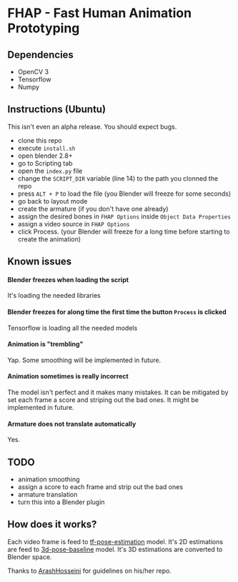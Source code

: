 # FHAP - Fast Human Animation Prototyping

## Dependencies

- OpenCV 3
- Tensorflow
- Numpy

## Instructions (Ubuntu)

This isn't even an alpha release. You should expect bugs.

- clone this repo
- execute `install.sh`
- open blender 2.8+
- go to Scripting tab
- open the `index.py` file
- change the `SCRIPT_DIR` variable (line 14) to the path you clonned the repo
- press `ALT + P` to load the file (you Blender will freeze for some seconds)
- go back to layout mode
- create the armature (if you don't have one already)
- assign the desired bones in `FHAP Options` inside `Object Data Properties`
- assign a video source in `FHAP Options`
- click Process. (your Blender will freeze for a long time before starting to create the animation)


## Known issues

#### Blender freezes when loading the script

It's loading the needed libraries

#### Blender freezes for along time the first time the button `Process` is clicked

Tensorflow is loading all the needed models

#### Animation is "trembling"

Yap. Some smoothing will be implemented in future.

#### Animation sometimes is really incorrect

The model isn't perfect and it makes many mistakes. It can be mitigated by set each frame a score and striping out the bad ones. It might be implemented in future.

#### Armature does not translate automatically

Yes.


## TODO

- animation smoothing
- assign a score to each frame and strip out the bad ones
- armature translation
- turn this into a Blender plugin


## How does it works?

Each video frame is feed to [tf-pose-estimation](https://github.com/ildoonet/tf-pose-estimation) model. It's 2D estimations are feed to [3d-pose-baseline](https://github.com/una-dinosauria/3d-pose-baseline) model. It's 3D estimations are converted to Blender space.


Thanks to [ArashHosseini](https://github.com/ArashHosseini/3d-pose-baseline) for guidelines on his/her repo.

